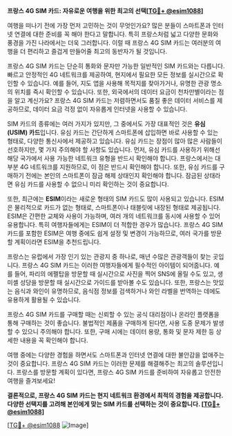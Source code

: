 **프랑스 4G SIM 카드: 자유로운 여행을 위한 최고의 선택[[TG💪+ @esim1088](https://t.me/s/esim1088)]**

여행을 떠나기 전에 가장 먼저 고민하는 것이 무엇인가요? 많은 분들이 스마트폰과 인터넷 연결에 대한 준비를 꼭 해야 한다고 말합니다. 특히 프랑스처럼 넓고 다양한 문화와 풍경을 가진 나라에서는 더욱 그러합니다. 이럴 때 프랑스 4G SIM 카드는 여러분의 여행을 더 편리하고 즐겁게 만들어줄 최고의 동반자가 될 것입니다.

프랑스 4G SIM 카드는 단순히 통화와 문자만 가능한 일반적인 SIM 카드와는 다릅니다. 빠르고 안정적인 4G 네트워크를 제공하여, 현지에서 필요한 모든 정보를 실시간으로 확인할 수 있습니다. 예를 들어, 지도 앱을 사용해 목적지를 찾아가거나, 유명한 관광 명소의 위치를 즉시 확인할 수 있습니다. 또한, 외국에서의 데이터 요금이 천차만별이라는 점을 알고 계신가요? 프랑스 4G SIM 카드는 저렴하면서도 품질 좋은 데이터 서비스를 제공하므로, 데이터 요금 걱정 없이 자유롭게 인터넷을 사용할 수 있습니다.

SIM 카드의 종류에는 여러 가지가 있지만, 그 중에서도 가장 대표적인 것은 **유심(USIM) 카드**입니다. 유심 카드는 간단하게 스마트폰에 삽입하면 바로 사용할 수 있는 형태로, 다양한 통신사에서 제공하고 있습니다. 유심 카드는 장점이 많아 많은 사람들이 선호하지만, 몇 가지 주의해야 할 사항도 있습니다. 먼저, 유심 카드를 사용하기 위해선 해당 국가에서 사용 가능한 네트워크 유형을 반드시 확인해야 합니다. 프랑스에서는 대부분 4G 네트워크를 지원하므로, 이 점은 반드시 확인해야 합니다. 또한, 유심 카드를 구매하기 전에는 본인의 스마트폰이 잠금 해제 상태인지 확인해야 합니다. 잠금된 상태라면 유심 카드를 사용할 수 없으니 미리 확인하는 것이 중요합니다.

또한, 최근에는 **ESIM**이라는 새로운 형태의 SIM 카드도 많이 사용되고 있습니다. ESIM은 물리적으로 카드가 없는 형태로, 스마트폰이나 태블릿에 내장된 형태로 제공됩니다. ESIM은 간편한 교체와 사용이 가능하며, 여러 개의 네트워크를 동시에 사용할 수 있어 유용합니다. 특히 여행자들에게는 ESIM이 더 적합한 경우가 많습니다. 프랑스 4G SIM 카드를 포함한 ESIM은 여행 중에도 쉽게 설정 및 변경이 가능하므로, 여러 국가를 방문할 계획이라면 ESIM을 추천드립니다.

프랑스는 유럽에서 가장 인기 있는 관광지 중 하나로, 매년 수많은 관광객들이 찾는 곳입니다. 프랑스 4G SIM 카드는 이러한 여행자들에게 필수적인 아이템이 되어줍니다. 예를 들어, 파리의 에펠탑을 방문할 때 실시간으로 사진을 찍어 SNS에 올릴 수도 있고, 생 미셸 성당을 방문할 때 실시간으로 가이드를 받아볼 수도 있습니다. 또한, 프랑스는 맛있는 음식과 와인이 유명하므로, 음식점 정보를 검색하거나 와인 라벨을 번역하는 데에도 유용하게 활용될 수 있습니다.

프랑스 4G SIM 카드를 구매할 때는 신뢰할 수 있는 공식 대리점이나 온라인 플랫폼을 통해 구매하는 것이 좋습니다. 불법적인 제품을 구매하게 된다면, 사용 도중 문제가 발생할 수 있으니 주의해야 합니다. 또한, 구매 시에는 데이터 용량, 통화 및 문자 제한 등 상세한 내용을 꼭 확인해야 합니다.

여행 중에는 다양한 경험을 하면서도 스마트폰과 인터넷 연결에 대한 불안감을 없애주는 것이 중요합니다. 프랑스 4G SIM 카드는 이러한 문제를 해결해주는 최고의 솔루션입니다. 프랑스를 방문할 계획이 있다면, 프랑스 4G SIM 카드를 준비하여 자유롭고 안전한 여행을 즐겨보세요!

**결론적으로, 프랑스 4G SIM 카드는 현지 네트워크 환경에서 최적의 경험을 제공합니다. 다양한 선택지를 고려해 본인에게 맞는 SIM 카드를 선택하는 것이 중요합니다. [[TG💪+ @esim1088](https://t.me/s/esim1088)]**

[[TG💪+ @esim1088](https://t.me/s/esim1088) ![Image](https://i.postimg.cc/Y0z9fWf4/image.png)]